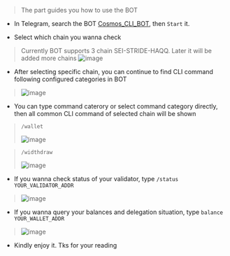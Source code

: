> The part guides you how to use the BOT
- In Telegram, search the BOT [Cosmos_CLI_BOT](https://t.me/cosmos_tips_bot), then `Start` it.

- Select which chain you wanna check
> Currently BOT supports 3 chain SEI-STRIDE-HAQQ.
> Later it will be added more chains
> ![image](https://user-images.githubusercontent.com/109055532/194854323-0ef216a6-6d71-4299-99a0-09d58b0c3904.png)

- After selecting specific chain, you can continue to find CLI command following configured categories in BOT
> ![image](https://user-images.githubusercontent.com/109055532/194854521-4bf34431-c5c5-412f-98b3-0c30717c8492.png)

- You can type command caterory or select command category directly, then all common CLI command of selected chain will be shown
> `/wallet`  
> 
> ![image](https://user-images.githubusercontent.com/109055532/194854672-b38fa54b-0080-4637-82f6-a7403a67c307.png)

> `/widthdraw`  
> 
> ![image](https://user-images.githubusercontent.com/109055532/194854875-88963d8f-1785-4e29-b8c9-ffa4c56e92a1.png)

- If you wanna check status of your validator, type `/status YOUR_VALIDATOR_ADDR`
> ![image](https://user-images.githubusercontent.com/109055532/194855637-749044fb-3d46-47f3-ad12-581642d51d51.png)

- If you wanna query your balances and delegation situation, type `balance YOUR_WALLET_ADDR`
> ![image](https://user-images.githubusercontent.com/109055532/194856083-03ed0d08-5911-4e29-8781-b5d45f18386d.png)

- Kindly enjoy it. Tks for your reading
